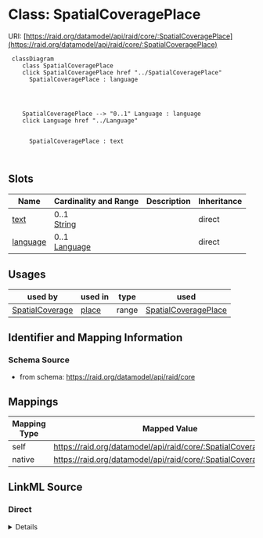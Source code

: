 

# Class: SpatialCoveragePlace



URI: [https://raid.org/datamodel/api/raid/core/:SpatialCoveragePlace](https://raid.org/datamodel/api/raid/core/:SpatialCoveragePlace)






```mermaid
 classDiagram
    class SpatialCoveragePlace
    click SpatialCoveragePlace href "../SpatialCoveragePlace"
      SpatialCoveragePlace : language
        
          
    
    
    SpatialCoveragePlace --> "0..1" Language : language
    click Language href "../Language"

        
      SpatialCoveragePlace : text
        
      
```




<!-- no inheritance hierarchy -->


## Slots

| Name | Cardinality and Range | Description | Inheritance |
| ---  | --- | --- | --- |
| [text](../slots/text.md) | 0..1 <br/> [String](../types/String.md) |  | direct |
| [language](../slots/language.md) | 0..1 <br/> [Language](../classes/Language.md) |  | direct |





## Usages

| used by | used in | type | used |
| ---  | --- | --- | --- |
| [SpatialCoverage](../classes/SpatialCoverage.md) | [place](../slots/place.md) | range | [SpatialCoveragePlace](../classes/SpatialCoveragePlace.md) |






## Identifier and Mapping Information







### Schema Source


* from schema: https://raid.org/datamodel/api/raid/core




## Mappings

| Mapping Type | Mapped Value |
| ---  | ---  |
| self | https://raid.org/datamodel/api/raid/core/:SpatialCoveragePlace |
| native | https://raid.org/datamodel/api/raid/core/:SpatialCoveragePlace |







## LinkML Source

<!-- TODO: investigate https://stackoverflow.com/questions/37606292/how-to-create-tabbed-code-blocks-in-mkdocs-or-sphinx -->

### Direct

<details>
```yaml
name: SpatialCoveragePlace
from_schema: https://raid.org/datamodel/api/raid/core
slots:
- text
- language

```
</details>

### Induced

<details>
```yaml
name: SpatialCoveragePlace
from_schema: https://raid.org/datamodel/api/raid/core
attributes:
  text:
    name: text
    from_schema: https://raid.org/datamodel/api/raid/core
    rank: 1000
    alias: text
    owner: SpatialCoveragePlace
    domain_of:
    - Title
    - Description
    - AccessStatement
    - SubjectKeyword
    - SpatialCoveragePlace
    range: string
  language:
    name: language
    from_schema: https://raid.org/datamodel/api/raid/core
    rank: 1000
    alias: language
    owner: SpatialCoveragePlace
    domain_of:
    - Title
    - Description
    - AccessStatement
    - SubjectKeyword
    - SpatialCoveragePlace
    range: Language

```
</details>